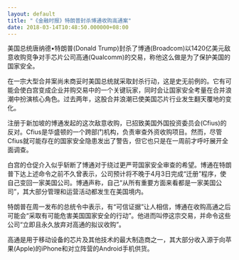 ```yaml
---
layout: default
title: "《金融时报》特朗普封杀博通收购高通案"
date: 2018-03-14T10:48:50.000000+08:00
---
```


美国总统唐纳德•特朗普(Donald Trump)封杀了博通(Broadcom)以1420亿美元敌意收购竞争对手芯片公司高通(Qualcomm)的交易，称他这么做是为了保护美国的国家安全。

在一宗大型合并案尚未商妥时美国总统就采取封杀行动，这是史无前例的。它有可能会使白宫变成企业并购交易中的一个关键玩家，同时会让国家安全考量在合并浪潮中扮演核心角色。过去两年，这股合并浪潮已使美国芯片行业发生翻天覆地的变化。

注册于新加坡的博通发起的这次敌意收购，已招致美国外国投资委员会(Cfius)的反对。Cfius是华盛顿的一个跨部门机构，负责审查外资收购项目。然而，尽管Cfius就可能存在的国家安全隐患发出了警告，但它也只是在一周前才呼吁展开全面调查。

白宫的仓促介入似乎斩断了博通对于绕过更严苛国家安全审查的希望。博通在特朗普下达上述命令之前不久曾表示，公司预计将不晚于4月3日完成“迁册”程序，使自己变回一家美国公司。博通声称，自己“从所有重要方面来看都是一家美国公司”，其大部分管理和运营活动都发生在美国境内。

特朗普在周一发布的总统令中表示，有“可信证据”让人相信，博通在收购高通之后可能会“采取有可能危害美国国家安全的行动”。他进而叫停这宗交易，并命令这些公司“立即且永久放弃对高通的拟议收购”。

高通是用于移动设备的芯片及其他技术的最大制造商之一，其大部分收入源于向苹果(Apple)的iPhone和对立阵营的Android手机供货。

